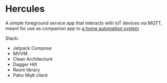 # Hercules
A simple foreground service app that interacts with IoT devices via MQTT, meant for use as companion app to [a home automation system](https://github.com/charromax/SistemaAlarma)

Stack:
- Jetpack Compose
- MVVM
- Clean Architecture
- Dagger Hilt
- Room library
- Paho Mqtt client
